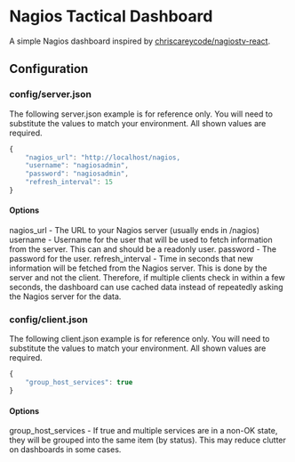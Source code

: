 # Nagios Tactical Dashboard
A simple Nagios dashboard inspired by [chriscareycode/nagiostv-react](https://github.com/chriscareycode/nagiostv-react).

## Configuration
### config/server.json
The following server.json example is for reference only. You will need to substitute the values to match your environment. All shown values are required.
```javascript
{
    "nagios_url": "http://localhost/nagios,
    "username": "nagiosadmin",
    "password": "nagiosadmin",
    "refresh_interval": 15
}
```
#### Options
nagios_url - The URL to your Nagios server (usually ends in /nagios)
username - Username for the user that will be used to fetch information from the server. This can and should be a readonly user.
password - The password for the user.
refresh_interval - Time in seconds that new information will be fetched from the Nagios server. This is done by the server and not the client. Therefore, if multiple clients check in within a few seconds, the dashboard can use cached data instead of repeatedly asking the Nagios server for the data.

### config/client.json
The following client.json example is for reference only. You will need to substitute the values to match your environment.
All shown values are required.
```javascript
{
    "group_host_services": true
}
```
#### Options
group_host_services - If true and multiple services are in a non-OK state, they will be grouped into the same item (by status). This may reduce clutter on dashboards in some cases.
